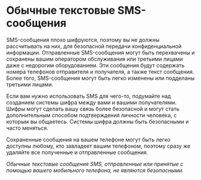 [Title]: # (Обычные текстовые SMS-сообщения)
[Order]: # (0)

# Обычные текстовые SMS-сообщения

SMS-сообщения плохо шифруются, поэтому вы не должны рассчитывать на них, для безопасной передачи конфиденциальной информации. Отправленные SMS-сообщения могут быть перехвачены и сохранены вашим оператором обслуживания или третьими лицами даже с недорогим оборудованием. Эти сообщения будут содержать номера телефонов отправителя и получателя, а также текст сообщения. Более того, SMS-сообщения могут быть легко изменены или подделаны третьими лицами.

Если вам нужно использовать SMS для чего-то, подумайте над созданием системы шифра между вами и вашими получателями. Шифры могут сделать вашу связь более безопасной и могут стать дополнительным способом подтверждения личности человека, с которым вы общаетесь. Системы шифра должны быть безопасными и часто меняться.

Сохраненные сообщения на вашем телефоне могут быть легко доступны любому, кто завладеет вашим телефоном, поэтому сразу же удаляйте все полученные и отправленные сообщения.

_Обычные текстовые сообщения SMS, отправленные или принятые с помощью вашего мобильного телефона, не являются безопасными._